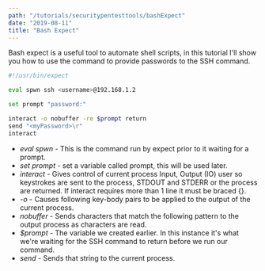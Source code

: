 ```yaml
---
path: "/tutorials/securitypentesttools/bashExpect"
date: "2019-08-11"
title: "Bash Expect"
---
```


Bash expect is a useful tool to automate shell scripts, in this tutorial I'll show you how to use the command to provide passwords to the SSH command.

```bash
#!/usr/bin/expect

eval spwn ssh <username>@192.168.1.2

set prompt "password:"

interact -o nobuffer -re $prompt return
send "<myPassword>\r"
interact
```

* *eval spwn* - This is the command run by expect prior to it waiting for a prompt.
* *set prompt* - set a variable called prompt, this will be used later.
* *interact* - Gives control of current process Input, Output (IO) user so keystrokes are sent to the process, STDOUT and STDERR or the process are returned. If interact requires more than 1 line it must be braced {}.
* *-o* - Causes following key-body pairs to be applied to the output of the current process.
* *nobuffer* - Sends characters that match the following pattern to the output process as characters are read.
* *$prompt* - The variable we created earlier. In this instance it's what we're waiting for the SSH command to return before we run our command.
* *send* - Sends that string to the current process.